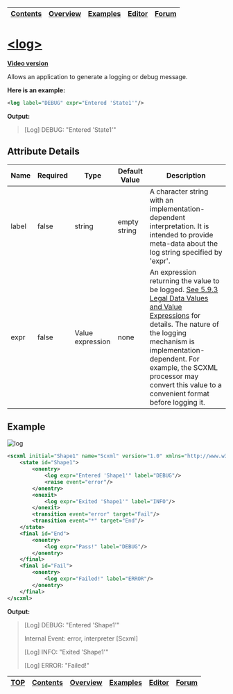 <a name="top-anchor">

| [Contents](../README.md#table-of-contents) | [Overview](../README.md#scxml-overview) | [Examples](../Examples/README.md) | [Editor](https://alexzhornyak.github.io/ScxmlEditor-Tutorial/) | [Forum](https://github.com/alexzhornyak/SCXML-tutorial/discussions) |
|---|---|---|---|---|

# [\<log\>](https://www.w3.org/TR/scxml/#log)

**[Video version](https://youtu.be/tbFZsiTfOKA)**

Allows an application to generate a logging or debug message.

**Here is an example:**
```xml
<log label="DEBUG" expr="Entered 'State1'"/>
```
**Output:**
> \[Log\] DEBUG: "Entered 'State1'"

## Attribute Details

Name|Required|Type|Default Value|Description|
----|--------|----|-------------|-----------|
label|false|string|empty string|A character string with an implementation-dependent interpretation. It is intended to provide meta-data about the log string specified by 'expr'.
expr|false|Value expression|none|An expression returning the value to be logged. [See 5.9.3 Legal Data Values and Value Expressions](https://www.w3.org/TR/scxml/#ValueExpressions) for details. The nature of the logging mechanism is implementation-dependent. For example, the SCXML processor may convert this value to a convenient format before logging it.

## Example
![log](https://user-images.githubusercontent.com/18611095/28259039-03c5de9a-6add-11e7-8b70-e4384f63beaa.png)

```xml
<scxml initial="Shape1" name="Scxml" version="1.0" xmlns="http://www.w3.org/2005/07/scxml">
	<state id="Shape1">
		<onentry>
			<log expr="Entered 'Shape1'" label="DEBUG"/>
			<raise event="error"/>
		</onentry>
		<onexit>
			<log expr="Exited 'Shape1'" label="INFO"/>
		</onexit>
		<transition event="error" target="Fail"/>
		<transition event="*" target="End"/>
	</state>
	<final id="End">
		<onentry>
			<log expr="Pass!" label="DEBUG"/>
		</onentry>
	</final>
	<final id="Fail">
		<onentry>
			<log expr="Failed!" label="ERROR"/>
		</onentry>
	</final>
</scxml>
```

**Output:**
> \[Log\] DEBUG: "Entered 'Shape1'"
>
> Internal Event: error, interpreter \[Scxml\]
>
> \[Log\] INFO: "Exited 'Shape1'"
>
> \[Log\] ERROR: "Failed!"

| [TOP](#top-anchor) | [Contents](../README.md#table-of-contents) | [Overview](../README.md#scxml-overview) | [Examples](../Examples/README.md) | [Editor](https://alexzhornyak.github.io/ScxmlEditor-Tutorial/) | [Forum](https://github.com/alexzhornyak/SCXML-tutorial/discussions) |
|---|---|---|---|---|---|
